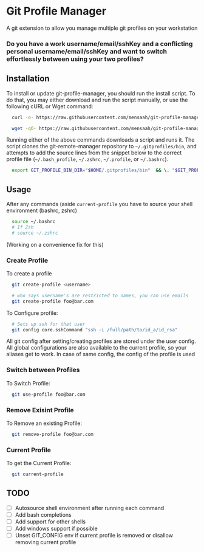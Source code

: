 # Git Profile Manager
A git extension to allow you manage multiple git profiles on your workstation

### Do you have a work username/email/sshKey and a conflicting personal username/email/sshKey and want to switch effortlessly between using your two profiles?

## Installation

To install or update git-profile-manager, you should run the install script. To do that, you may either download and run the script manually, or use the following cURL or Wget command:

```bash 
  curl -o- https://raw.githubusercontent.com/mensaah/git-profile-manager/master/install.sh | bash
```

```bash
  wget -qO- https://raw.githubusercontent.com/mensaah/git-profile-manager/master/install.sh | bash
```
Running either of the above commands downloads a script and runs it. The script clones the git-remote-manager repository to `~/.gitprofiles/bin`, and attempts to add the source lines from the snippet below to the correct profile file (`~/.bash_profile`, `~/.zshrc`, `~/.profile`, or `~/.bashrc`).

```bash
  export GIT_PROFILE_BIN_DIR="$HOME/.gitprofiles/bin"  && \. "$GIT_PROFILE_BIN_DIR/profile-manager.sh" # This loads git-profile-manager
```

## Usage
After any commands (aside `current-profile` you have to source your shell environment (bashrc, zshrc) 

```bash
  source ~/.bashrc
  # If Zsh
  # source ~/.zshrc
```
(Working on a convenience fix for this)

### Create Profile
To create a profile
```bash
  git create-profile <username>

  # who says username's are restricted to names, you can use emails
  git create-profile foo@bar.com
```

To Configure profile: 

```bash
  # Sets up ssh for that user
  git config core.sshCommand "ssh -i /full/path/to/id_a/id_rsa"
```
All git config after setting/creating profiles are stored under the user config. All global configurations are also available to the current profile, so your aliases get to work. In case of same config, the config of the profile is used


### Switch between Profiles
To Switch Profile:

```bash
  git use-profile foo@bar.com
```

### Remove Exisint Profile
To Remove an existing Profile:

```bash
  git remove-profile foo@bar.com
```

### Current Profile
To get the Current Profile:

```bash
  git current-profile
```

## TODO
- [ ] Autosource shell environment after running each command
- [ ] Add bash completions
- [ ] Add support for other shells
- [ ] Add windows support if possible
- [ ] Unset GIT_CONFIG env if current profile is removed or disallow removing current profile
